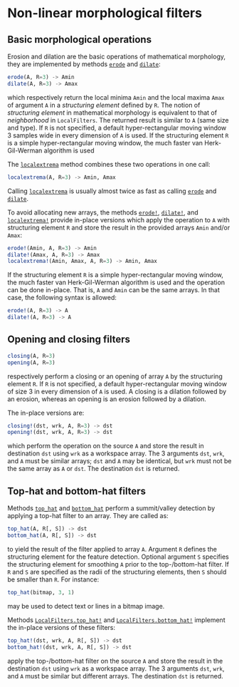 # Non-linear morphological filters

## Basic morphological operations

Erosion and dilation are the basic operations of mathematical morphology, they
are implemented by methods [`erode`](@ref) and [`dilate`](@ref):

```julia
erode(A, R=3) -> Amin
dilate(A, R=3) -> Amax
```

which respectively return the local minima `Amin` and the local maxima `Amax`
of argument `A` in a *structuring element* defined by `R`. The notion of
*structuring element* in mathematical morphology is equivalent to that of
*neighborhood* in `LocalFilters`. The returned result is similar to `A` (same
size and type). If `R` is not specified, a default hyper-rectangular moving
window 3 samples wide in every dimension of `A` is used. If the structuring
element `R` is a simple hyper-rectangular moving window, the much faster van
Herk-Gil-Werman algorithm is used

The [`localextrema`](@ref) method combines these two operations in one call:

```julia
localextrema(A, R=3) -> Amin, Amax
```

Calling [`localextrema`](@ref) is usually almost twice as fast as calling
[`erode`](@ref) and [`dilate`](@ref).

To avoid allocating new arrays, the methods [`erode!`](@ref),
[`dilate!`](@ref), and [`localextrema!`](@ref) provide in-place versions which
apply the operation to `A` with structuring element `R` and store the result in
the provided arrays `Amin` and/or `Amax`:

```julia
erode!(Amin, A, R=3) -> Amin
dilate!(Amax, A, R=3) -> Amax
localextrema!(Amin, Amax, A, R=3) -> Amin, Amax
```

If the structuring element `R` is a simple hyper-rectangular moving window, the
much faster van Herk-Gil-Werman algorithm is used and the operation can be done
in-place. That is, `A` and `Amin` can be the same arrays. In that case, the
following syntax is allowed:

```julia
erode!(A, R=3) -> A
dilate!(A, R=3) -> A
```

## Opening and closing filters

```julia
closing(A, R=3)
opening(A, R=3)
```

respectively perform a closing or an opening of array `A` by the structuring
element `R`. If `R` is not specified, a default hyper-rectangular moving window
of size 3 in every dimension of `A` is used. A closing is a dilation followed
by an erosion, whereas an opening is an erosion followed by a dilation.

The in-place versions are:

```julia
closing!(dst, wrk, A, R=3) -> dst
opening!(dst, wrk, A, R=3) -> dst
```

which perform the operation on the source `A` and store the result in
destination `dst` using `wrk` as a workspace array. The 3 arguments `dst`,
`wrk`, and `A` must be similar arrays; `dst` and `A` may be identical, but
`wrk` must not be the same array as `A` or `dst`. The destination `dst` is
returned.


## Top-hat and bottom-hat filters

Methods [`top_hat`](@ref) and [`bottom_hat`](@ref) perform a summit/valley
detection by applying a top-hat filter to an array. They are called as:

```julia
top_hat(A, R[, S]) -> dst
bottom_hat(A, R[, S]) -> dst
```

to yield the result of the filter applied to array `A`. Argument `R` defines
the structuring element for the feature detection. Optional argument `S`
specifies the structuring element for smoothing `A` prior to the
top-/bottom-hat filter. If `R` and `S` are specified as the radii of the
structuring elements, then `S` should be smaller than `R`. For instance:

```julia
top_hat(bitmap, 3, 1)
```

may be used to detect text or lines in a bitmap image.

Methods [`LocalFilters.top_hat!`](@ref) and [`LocalFilters.bottom_hat!`](@ref)
implement the in-place versions of these filters:

```julia
top_hat!(dst, wrk, A, R[, S]) -> dst
bottom_hat!(dst, wrk, A, R[, S]) -> dst
```

apply the top-/bottom-hat filter on the source `A` and store the result in the
destination `dst` using `wrk` as a workspace array. The 3 arguments `dst`,
`wrk`, and `A` must be similar but different arrays. The destination `dst` is
returned.
